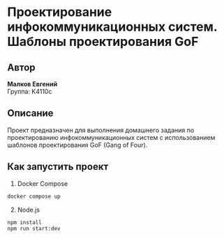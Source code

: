 # Проектирование инфокоммуникационных систем. Шаблоны проектирования GoF

## Автор

**Малков Евгений**  
Группа: K4110c

## Описание

Проект предназначен для выполнения домашнего задания по проектированию инфокоммуникационных систем с использованием шаблонов проектирования GoF (Gang of Four).

## Как запустить проект

1. Docker Compose

```bash
docker compose up
```

2. Node.js

```bash
npm install
npm run start:dev
```
